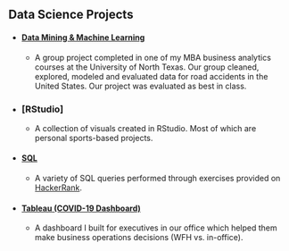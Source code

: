 ## Data Science Projects

- #### [Data Mining & Machine Learning](https://docs.google.com/presentation/d/1Se28dT02pL_c11RqrJGuzovhn4mUuhNE/edit?usp=sharing&ouid=115694771896342290715&rtpof=true&sd=true)
    - A group project completed in one of my MBA business analytics courses at the University of North Texas. Our group cleaned, explored, modeled and evaluated data for road accidents in the United States. Our project was evaluated as best in class. 
- ### [RStudio]
    - A collection of visuals created in RStudio. Most of which are personal sports-based projects. 
- #### [SQL](class.md)
    - A variety of SQL queries performed through exercises provided on [HackerRank](https://www.hackerrank.com).
- #### [Tableau (COVID-19 Dashboard)](https://public.tableau.com/views/DFWCoronavirus/DFWDashboard?:language=en-US&:display_count=n&:origin=viz_share_link)
    - A dashboard I built for executives in our office which helped them make business operations decisions (WFH vs. in-office). 

